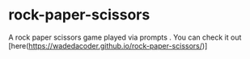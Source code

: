 # rock-paper-scissors
A rock paper scissors game played via prompts . You can check it out [here(https://wadedacoder.github.io/rock-paper-scissors/)]
